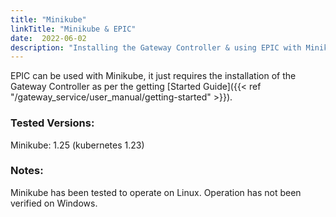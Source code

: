 ```yaml
---
title: "Minikube"
linkTitle: "Minikube & EPIC"
date:  2022-06-02
description: "Installing the Gateway Controller & using EPIC with Minikube"
---
```



EPIC can be used with Minikube, it just requires the installation of the Gateway Controller as per the getting [Started Guide]({{< ref "/gateway_service/user_manual/getting-started" >}}).


### Tested Versions:

Minikube: 1.25 (kubernetes 1.23)


### Notes:
  

Minikube has been tested to operate on Linux.  Operation has not been verified on Windows.
